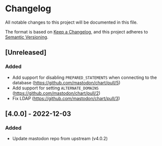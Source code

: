 # Changelog

All notable changes to this project will be documented in this file.

The format is based on [Keep a Changelog](https://keepachangelog.com/en/1.0.0/),
and this project adheres to [Semantic Versioning](https://semver.org/spec/v2.0.0.html).

## [Unreleased]

### Added
- Add support for disabling `PREPARED_STATEMENTS` when connecting to the database (https://github.com/mastodon/chart/pull/5)
- Add support for setting `ALTERNATE_DOMAINS` (https://github.com/mastodon/chart/pull/2)
- Fix LDAP (https://github.com/mastodon/chart/pull/3)

## [4.0.0] - 2022-12-03
### Added
- Update mastodon repo from upstream (v4.0.2)
